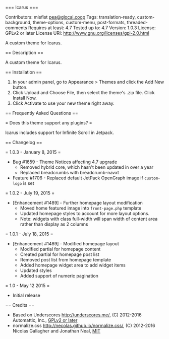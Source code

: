 === Icarus ===

Contributors: misfist <pea@glocal.coop>
Tags: translation-ready, custom-background, theme-options, custom-menu, post-formats, threaded-comments
Requires at least: 4.7
Tested up to: 4.7
Version: 1.0.3
License: GPLv2 or later
License URI: http://www.gnu.org/licenses/gpl-2.0.html

A custom theme for Icarus.

== Description ==

A custom theme for Icarus.

== Installation ==

1. In your admin panel, go to Appearance > Themes and click the Add New button.
2. Click Upload and Choose File, then select the theme's .zip file. Click Install Now.
3. Click Activate to use your new theme right away.

== Frequently Asked Questions ==

= Does this theme support any plugins? =

Icarus includes support for Infinite Scroll in Jetpack.

== Changelog ==

= 1.0.3 - January 8, 2015 =
* Bug #1659 - Theme Notices affecting 4.7 upgrade
   * Removed hybrid core, which hasn't been updated in over a year
   * Replaced breadcrumbs with breadcrumb-navxt
* Feature #1706 - Replaced default JetPack OpenGraph image if `custom-logo` is set

= 1.0.2 - July 19, 2015 =
* [Enhancement #1489] - Further homepage layout modification
   * Moved home featured image into `front-page.php` template
   * Updated homepage styles to account for more layout options.
   * Note: widgets with class full-width will span width of content area rather than display as 2 columns

= 1.0.1 - July 18, 2015 =
* [Enhancement #1489] - Modified homepage layout
   * Modified partial for homepage content
   * Created partial for homepage post list
   * Removed post list from homepage template
   * Added homepage widget area to add widget items
   * Updated styles
   * Added support of numeric pagination

= 1.0 - May 12 2015 =
* Initial release

== Credits ==

* Based on Underscores http://underscores.me/, (C) 2012-2016 Automattic, Inc., [GPLv2 or later](https://www.gnu.org/licenses/gpl-2.0.html)
* normalize.css http://necolas.github.io/normalize.css/, (C) 2012-2016 Nicolas Gallagher and Jonathan Neal, [MIT](http://opensource.org/licenses/MIT)
